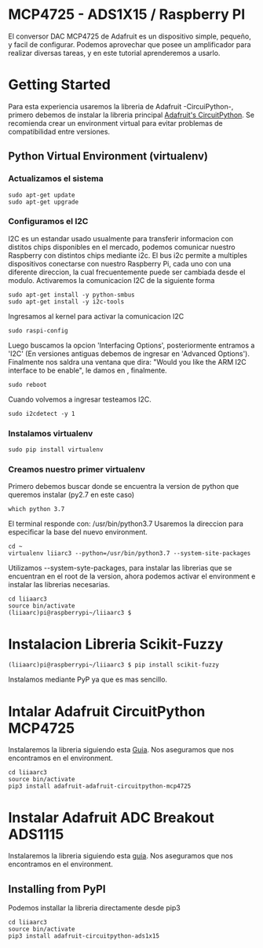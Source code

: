 # MCP4725 - ADS1X15 / Raspberry PI
El conversor DAC MCP4725 de Adafruit es un dispositivo simple, pequeño, y facil de configurar.
Podemos aprovechar que posee un amplificador para realizar diversas tareas, y en este tutorial aprenderemos a usarlo.

# Getting Started
Para esta experiencia usaremos la libreria de Adafruit -CircuiPython-, primero debemos de instalar la libreria principal [Adafruit's CircuitPython](https://github.com/adafruit/Adafruit_CircuitPython_Bundle).
Se recomienda crear un environment virtual para evitar problemas de compatibilidad entre versiones.
## Python Virtual Environment (virtualenv)
### Actualizamos el sistema
```
sudo apt-get update
sudo apt-get upgrade
```
### Configuramos el I2C
I2C es un estandar usado usualmente para transferir informacion con distitos chips disponibles en el mercado, podemos comunicar nuestro Raspberry con distintos chips mediante i2c.
El bus i2c permite a multiples dispositivos conectarse con nuestro Raspberry Pi, cada uno con una diferente direccion, la cual frecuentemente puede ser cambiada desde el modulo.
Activaremos la comunicacion I2C de la siguiente forma
```
sudo apt-get install -y python-smbus
sudo apt-get install -y i2c-tools
```
Ingresamos al kernel para activar la comunicacion I2C

```
sudo raspi-config
```
Luego buscamos la opcion 'Interfacing Options', posteriormente entramos a 'I2C' (En versiones antiguas debemos de ingresar en 'Advanced Options').
Finalmente nos saldra una ventana que dira:
"Would you like the ARM I2C interface to be enable", le damos en <Yes>, finalmente.

```
sudo reboot
```
Cuando volvemos a ingresar testeamos I2C.
```
sudo i2cdetect -y 1
```

### Instalamos virtualenv

```
sudo pip install virtualenv
```

### Creamos nuestro primer virtualenv
Primero debemos buscar donde se encuentra la version de python que queremos instalar (py2.7 en este caso)

```
which python 3.7
```

El terminal responde con: /usr/bin/python3.7
Usaremos la direccion para especificar la base del nuevo environment.

```
cd ~
virtualenv liiarc3 --python=/usr/bin/python3.7 --system-site-packages
```

Utilizamos --system-syte-packages, para instalar las librerias que se encuentran en el root de la version, ahora podemos activar el environment e instalar las librerias necesarias.

```
cd liiaarc3
source bin/activate
(liiaarc)pi@raspberrypi~/liiaarc3 $
```

# Instalacion Libreria Scikit-Fuzzy

```
(liiaarc)pi@raspberrypi~/liiaarc3 $ pip install scikit-fuzzy
```
Instalamos mediante PyP ya que es mas sencillo.

# Intalar Adafruit CircuitPython MCP4725
Instalaremos la libreria siguiendo esta [Guia](https://learn.adafruit.com/mcp4725-12-bit-dac-tutorial/python-circuitpython).
Nos aseguramos que nos encontramos en el environment.

```
cd liiaarc3
source bin/activate
pip3 install adafruit-adafruit-circuitpython-mcp4725
```

# Instalar Adafruit ADC Breakout ADS1115
Instalaremos la libreria siguiendo esta [guia](https://learn.adafruit.com/adafruit-4-channel-adc-breakouts/assembly-and-wiring#multiple-boards-2-14).
Nos aseguramos que nos encontramos en el environment.

## Installing from PyPI
Podemos installar la libreria directamente desde pip3
```
cd liiaarc3
source bin/activate
pip3 install adafruit-circuitpython-ads1x15
```
